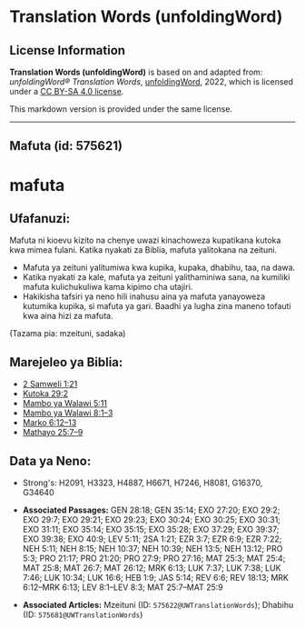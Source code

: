 # Translation Words (unfoldingWord)

## License Information

**Translation Words (unfoldingWord)** is based on and adapted from: _unfoldingWord® Translation Words_, [unfoldingWord](https://unfoldingword.org/utw), 2022, which is licensed under a [CC BY-SA 4.0 license](https://creativecommons.org/licenses/by-sa/4.0/legalcode.en).

This markdown version is provided under the same license.



--------------------------------

## Mafuta (id: 575621)

mafuta
======

Ufafanuzi:
----------

Mafuta ni kioevu kizito na chenye uwazi kinachoweza kupatikana kutoka kwa mimea fulani. Katika nyakati za Biblia, mafuta yalitokana na zeituni.

* Mafuta ya zeituni yalitumiwa kwa kupika, kupaka, dhabihu, taa, na dawa.
* Katika nyakati za kale, mafuta ya zeituni yalithaminiwa sana, na kumiliki mafuta kulichukuliwa kama kipimo cha utajiri.
* Hakikisha tafsiri ya neno hili inahusu aina ya mafuta yanayoweza kutumika kupika, si mafuta ya gari. Baadhi ya lugha zina maneno tofauti kwa aina hizi za mafuta.

(Tazama pia: mzeituni, sadaka)

Marejeleo ya Biblia:
--------------------

* [2 Samweli 1:21](https://ref.ly/2Sam1:21)
* [Kutoka 29:2](https://ref.ly/Exod29:2)
* [Mambo ya Walawi 5:11](https://ref.ly/Lev5:11)
* [Mambo ya Walawi 8:1–3](https://ref.ly/Lev8:1-Lev8:3)
* [Marko 6:12–13](https://ref.ly/Mark6:12-Mark6:13)
* [Mathayo 25:7–9](https://ref.ly/Matt25:7-Matt25:9)

Data ya Neno:
-------------

* Strong's: H2091, H3323, H4887, H6671, H7246, H8081, G16370, G34640

* **Associated Passages:** GEN 28:18; GEN 35:14; EXO 27:20; EXO 29:2; EXO 29:7; EXO 29:21; EXO 29:23; EXO 30:24; EXO 30:25; EXO 30:31; EXO 31:11; EXO 35:14; EXO 35:15; EXO 35:28; EXO 37:29; EXO 39:37; EXO 39:38; EXO 40:9; LEV 5:11; 2SA 1:21; EZR 3:7; EZR 6:9; EZR 7:22; NEH 5:11; NEH 8:15; NEH 10:37; NEH 10:39; NEH 13:5; NEH 13:12; PRO 5:3; PRO 21:17; PRO 21:20; PRO 27:9; PRO 27:16; MAT 25:3; MAT 25:4; MAT 25:8; MAT 26:7; MAT 26:12; MRK 6:13; LUK 7:37; LUK 7:38; LUK 7:46; LUK 10:34; LUK 16:6; HEB 1:9; JAS 5:14; REV 6:6; REV 18:13; MRK 6:12–MRK 6:13; LEV 8:1–LEV 8:3; MAT 25:7–MAT 25:9
* **Associated Articles:** Mzeituni (ID: `575622@UWTranslationWords`); Dhabihu (ID: `575681@UWTranslationWords`)

